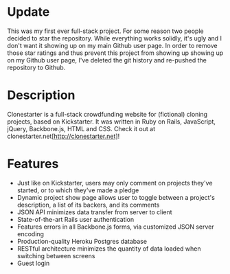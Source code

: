 # Update 

This was my first ever full-stack project. For some reason two people decided to 
star the repository. While everything works solidly, it's ugly and I don't want 
it showing up on my main Github user page. In order to remove those star ratings 
and thus prevent this project from showing up showing up on my Github user page, 
I've deleted the git history and re-pushed the repository to Github.

# Description

Clonestarter is a full-stack crowdfunding website for (fictional) cloning projects, based
on Kickstarter. It was written in Ruby on Rails, JavaScript, jQuery, Backbone.js,
HTML and CSS. Check it out at clonestarter.net[http://clonestarter.net]!

# Features

- Just like on Kickstarter, users may only comment on projects they've started,
  or to which they've made a pledge
- Dynamic project show page allows user to toggle between a project's description,
  a list of its backers, and its comments
- JSON API minimizes data transfer from server to client
- State-of-the-art Rails user authentication
- Features errors in all Backbone.js forms, via customized JSON server encoding
- Production-quality Heroku Postgres database
- RESTful architecture minimizes the quantity of data loaded when switching between screens
- Guest login

